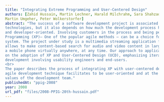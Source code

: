 ```yaml
---
title: "Integrating Extreme Programming and User-Centered Design"
authors: [Zahid Hussain, Martin Lechner, Harald Milchrahm, Sara Shahzad, Wolfgang Slany,
Martin Umgeher, Peter Wolkerstorfer]
abstract: "The success of a software development project is associated not only with tools and
technologies, but it also depends on how much the development process helps to be user-centered
and developer-oriented. Involving customers in the process and being people-oriented, Extreme
Programming (XP)– One of the popular agile methods – can be a choice for developing a usable
system. The project under study is a multimedia streaming application for mobile phones that
allows to make content-based search for audio and video content in large databases and play it on
a mobile phone virtually anywhere, at any time. Our approach to application development focuses
on the adoption of XP and User-Centered Design (UCD), emphasizing iterative user-interface
development involving usability engineers and end-users.
<br>
The paper describes the process of integrating XP with user-centered design and shows how an
agile development technique facilitates to be user-oriented and at the same time preserves the social
values of the development team."
publishedAt: "ppig-2008"
year: 2008
url_pdf: "files/2008-PPIG-20th-hussain.pdf"
---
```

